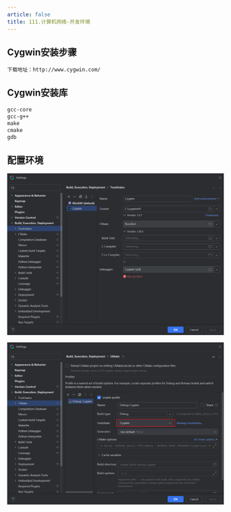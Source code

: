 ```yaml
---
article: false
title: 111.计算机网络-开发环境
---
```


## Cygwin安装步骤
```text
下载地址：http://www.cygwin.com/
```
## Cygwin安装库
```text
gcc-core
gcc-g++
make
cmake
gdb

```


## 配置环境
![img.png](img/img.png)

![img_1.png](img/img_1.png)























